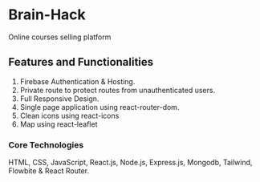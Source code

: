 # Brain-Hack

Online courses selling platform

## Features and Functionalities

1. Firebase Authentication & Hosting.
2. Private route to protect routes from unauthenticated users.
3. Full Responsive Design.
4. Single page application using react-router-dom.
5. Clean icons using react-icons
6. Map using react-leaflet

### Core Technologies

HTML, CSS, JavaScript, React.js, Node.js, Express.js, Mongodb, Tailwind, Flowbite & React Router.
